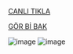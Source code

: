 
[CANLI TIKLA](https://659378f2814248351152e928--resilient-scone-58e021.netlify.app/login/) 

[GÖR Bİ BAK](https://659378f2814248351152e928--resilient-scone-58e021.netlify.app/login/) 

![image](https://github.com/alpolcaymis/PatikaDev/assets/71964088/16ceac64-ab0d-4e93-b181-33cf87b64f05)
![image](https://github.com/alpolcaymis/PatikaDev/assets/71964088/f2f6f3e5-9521-4c31-8ba4-b0169f66727d)





